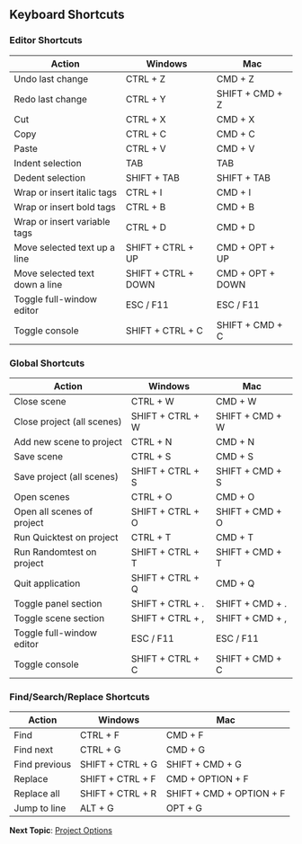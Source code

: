 ## Keyboard Shortcuts

### Editor Shortcuts

| Action                         | Windows             | Mac                 |
| ----------------               | --------            | --------            |
| Undo last change               | CTRL + Z            | CMD + Z             |
| Redo last change               | CTRL + Y            | SHIFT + CMD + Z     |
| Cut                            | CTRL + X            | CMD + X             |
| Copy                           | CTRL + C            | CMD + C             |
| Paste                          | CTRL + V            | CMD + V             |
| Indent selection               | TAB                 | TAB                 |
| Dedent selection               | SHIFT + TAB         | SHIFT + TAB         |
| Wrap or insert italic tags     | CTRL + I            | CMD + I             |
| Wrap or insert bold tags       | CTRL + B            | CMD + B             |
| Wrap or insert variable tags   | CTRL + D            | CMD + D             |
| Move selected text up a line   | SHIFT + CTRL + UP   | CMD + OPT + UP   |
| Move selected text down a line | SHIFT + CTRL + DOWN | CMD + OPT + DOWN |
| Toggle full-window editor      | ESC / F11           | ESC / F11           |
| Toggle console                 | SHIFT + CTRL + C    | SHIFT + CMD + C     |

### Global Shortcuts

| Action                              | Windows             | Mac                 |
| ----------------                    | --------            | --------            |
| Close scene                         | CTRL + W            | CMD + W             |
| Close project (all scenes)          | SHIFT + CTRL + W    | SHIFT + CMD + W     |
| Add new scene to project            | CTRL + N            | CMD + N             |
| Save scene                          | CTRL + S            | CMD + S             |
| Save project (all scenes)           | SHIFT + CTRL + S    | SHIFT + CMD + S     |
| Open scenes                         | CTRL + O            | CMD + O             |
| Open all scenes of project          | SHIFT + CTRL + O    | SHIFT + CMD + O     |
| Run Quicktest on project            | CTRL + T            | CMD + T             |
| Run Randomtest on project           | SHIFT + CTRL + T    | SHIFT + CMD + T     |
| Quit application                    | SHIFT + CTRL + Q    | CMD + Q             |
| Toggle panel section                | SHIFT + CTRL + .    | SHIFT + CMD + .     |
| Toggle scene section                | SHIFT + CTRL + ,    | SHIFT + CMD + ,     |
| Toggle full-window editor           | ESC / F11           | ESC / F11           |
| Toggle console                      | SHIFT + CTRL + C    | SHIFT + CMD + C     |


### Find/Search/Replace Shortcuts

| Action                              | Windows             | Mac                      |
| ----------------                    | --------            | --------                 |
| Find                                | CTRL + F            | CMD + F                  |
| Find next                           | CTRL + G            | CMD + G                  |
| Find previous                       | SHIFT + CTRL + G    | SHIFT + CMD + G          |
| Replace                             | SHIFT + CTRL + F    | CMD + OPTION + F         |
| Replace all                         | SHIFT + CTRL + R    | SHIFT + CMD + OPTION + F |
| Jump to line                        | ALT + G             | OPT + G                  |

**Next Topic**: [Project Options](topics/project-options.md "Project Options")
